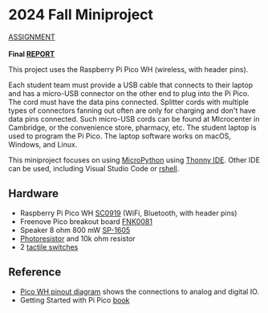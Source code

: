# 2024 Fall Miniproject
[ASSIGNMENT](./assignment/)<br><br>
**Final [REPORT](./REPORT.md)**

This project uses the Raspberry Pi Pico WH (wireless, with header pins).

Each student team must provide a USB cable that connects to their laptop and has a micro-USB connector on the other end to plug into the Pi Pico.
The cord must have the data pins connected.
Splitter cords with multiple types of connectors fanning out often are only for charging and don't have data pins connected.
Such micro-USB cords can be found at MIcrocenter in Cambridge, or the convenience store, pharmacy, etc.
The student laptop is used to program the Pi Pico.
The laptop software works on macOS, Windows, and Linux.

This miniproject focuses on using
[MicroPython](./doc/micropython.md)
using
[Thonny IDE](./doc/thonny.md).
Other IDE can be used, including Visual Studio Code or
[rshell](./doc/rshell.md).

## Hardware

* Raspberry Pi Pico WH [SC0919](https://www.raspberrypi.com/documentation/microcontrollers/raspberry-pi-pico.html#raspberry-pi-pico-w-and-pico-wh) (WiFi, Bluetooth, with header pins)
* Freenove Pico breakout board [FNK0081](https://store.freenove.com/products/fnk0081)
* Speaker 8 ohm 800 mW [SP-1605](https://www.soberton.com/wp-content/uploads/2018/07/SP-1605-June-2018.pdf)
* [Photoresistor](./doc/photocell.md) and 10k ohm resistor
* 2 [tactile switches](https://sten-eswitch-13110800-production.s3.amazonaws.com/system/asset/product_line/data_sheet/184/TL59-TL58.pdf)


## Reference

* [Pico WH pinout diagram](https://datasheets.raspberrypi.com/picow/PicoW-A4-Pinout.pdf) shows the connections to analog and digital IO.
* Getting Started with Pi Pico [book](https://datasheets.raspberrypi.com/pico/getting-started-with-pico.pdf)
